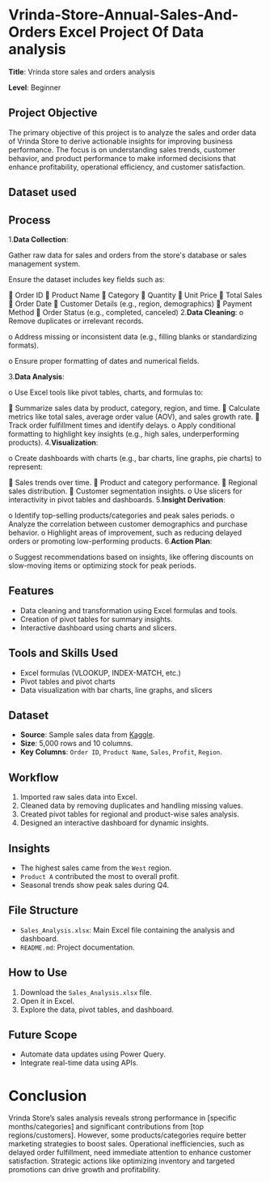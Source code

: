 # Vrinda-Store-Annual-Sales-And-Orders Excel Project Of Data analysis

**Title**: Vrinda store sales and orders analysis

**Level**: Beginner

## Project Objective
The primary objective of this project is to analyze the sales and order data of Vrinda Store to derive actionable insights for improving business performance. The focus is on understanding sales trends, customer behavior, and product performance to make informed decisions that enhance profitability, operational efficiency, and customer satisfaction.

## Dataset used



## Process
1.**Data Collection**:

  Gather raw data for sales and orders from the store's database or sales management system.
  
  Ensure the dataset includes key fields such as:
  
	Order ID
	Product Name
	Category
	Quantity
	Unit Price
	Total Sales
	Order Date
	Customer Details (e.g., region, demographics)
	Payment Method
	Order Status (e.g., completed, canceled)
2.**Data Cleaning**:
o	Remove duplicates or irrelevant records.

o	Address missing or inconsistent data (e.g., filling blanks or standardizing formats).

o	Ensure proper formatting of dates and numerical fields.

3.**Data Analysis**:

o	Use Excel tools like pivot tables, charts, and formulas to:

	Summarize sales data by product, category, region, and time.
	Calculate metrics like total sales, average order value (AOV), and sales growth rate.
	Track order fulfillment times and identify delays.
o	Apply conditional formatting to highlight key insights (e.g., high sales, underperforming products).
4.**Visualization**:

o	Create dashboards with charts (e.g., bar charts, line graphs, pie charts) to represent:

	Sales trends over time.
	Product and category performance.
	Regional sales distribution.
	Customer segmentation insights.
o	Use slicers for interactivity in pivot tables and dashboards.
5.**Insight Derivation**:

o	Identify top-selling products/categories and peak sales periods.
o	Analyze the correlation between customer demographics and purchase behavior.
o	Highlight areas of improvement, such as reducing delayed orders or promoting low-performing products.
6.**Action Plan**:

o	Suggest recommendations based on insights, like offering discounts on slow-moving items or optimizing stock for peak periods.


## Features
- Data cleaning and transformation using Excel formulas and tools.
- Creation of pivot tables for summary insights.
- Interactive dashboard using charts and slicers.

## Tools and Skills Used
- Excel formulas (VLOOKUP, INDEX-MATCH, etc.)
- Pivot tables and pivot charts
- Data visualization with bar charts, line graphs, and slicers

## Dataset
- **Source**: Sample sales data from [Kaggle](https://kaggle.com).
- **Size**: 5,000 rows and 10 columns.
- **Key Columns**: `Order ID`, `Product Name`, `Sales`, `Profit`, `Region`.

## Workflow
1. Imported raw sales data into Excel.
2. Cleaned data by removing duplicates and handling missing values.
3. Created pivot tables for regional and product-wise sales analysis.
4. Designed an interactive dashboard for dynamic insights.

## Insights
- The highest sales came from the `West` region.
- `Product A` contributed the most to overall profit.
- Seasonal trends show peak sales during Q4.


## File Structure
- `Sales_Analysis.xlsx`: Main Excel file containing the analysis and dashboard.
- `README.md`: Project documentation.

## How to Use
1. Download the `Sales_Analysis.xlsx` file.
2. Open it in Excel.
3. Explore the data, pivot tables, and dashboard.

## Future Scope
- Automate data updates using Power Query.
- Integrate real-time data using APIs.

# Conclusion

Vrinda Store’s sales analysis reveals strong performance in [specific months/categories] and significant contributions from [top regions/customers]. However, some products/categories require better marketing strategies to boost sales. Operational inefficiencies, such as delayed order fulfillment, need immediate attention to enhance customer satisfaction. Strategic actions like optimizing inventory and targeted promotions can drive growth and profitability.
